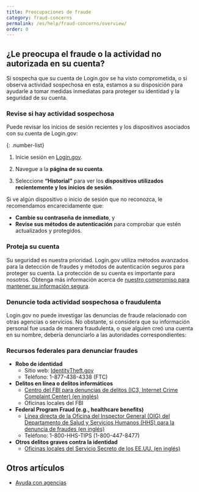 ```yaml
---
title: Preocupaciones de fraude 
category: fraud-concerns
permalink: /es/help/fraud-concerns/overview/
order: 0
---
```


## ¿Le preocupa el fraude o la actividad no autorizada en su cuenta?

Si sospecha que su cuenta de Login.gov se ha visto comprometida, o si observa actividad sospechosa en esta, estamos a su disposición para ayudarle a tomar medidas inmediatas para proteger su identidad y la seguridad de su cuenta.

### Revise si hay actividad sospechosa

Puede revisar los inicios de sesión recientes y los dispositivos asociados con su cuenta de Login.gov:

{: .number-list}

1. Inicie sesión en [Login.gov](https://secure.login.gov/es/).

2. Navegue a la **página de su cuenta**.

3. Seleccione **“Historial”** para ver los **dispositivos utilizados recientemente y los inicios de sesión**.

Si ve algún dispositivo o inicio de sesión que no reconozca, le recomendamos encarecidamente que:

   * **Cambie su contraseña de inmediato**, y
   * **Revise sus métodos de autenticación** para comprobar que estén actualizados y protegidos.

### Proteja su cuenta

Su seguridad es nuestra prioridad. Login.gov utiliza métodos avanzados para la detección de fraudes y métodos de autenticación seguros para proteger su cuenta. La protección de su cuenta es importante para nosotros. Obtenga más información acerca de [nuestro compromiso para mantener su información segura](https://login.gov/es/policy/).

### Denuncie toda actividad sospechosa o fraudulenta

Login.gov no puede investigar las denuncias de fraude relacionado con otras agencias o servicios. No obstante, si considera que su información personal fue usada de manera fraudulenta, o que alguien creó una cuenta en su nombre, debería denunciarlo a las autoridades correspondientes:

### Recursos federales para denunciar fraudes

* **Robo de identidad**
   * Sitio web: [IdentityTheft.gov](https://identitytheft.gov)
   * Teléfono: 1-877-438-4338 (FTC)
* **Delitos en línea o delitos informáticos**
   * [Centro del FBI para denuncias de delitos (IC3, Internet Crime Complaint Center) (en inglés)](https://www.ic3.gov/)
   * Oficinas locales del FBI
* **Federal Program Fraud (e.g., healthcare benefits)**
   * [Línea directa de la Oficina del Inspector General (OIG) del Departamento de Salud y Servicios Humanos (HHS) para la denuncia de fraudes (en inglés)](https://oig.hhs.gov/fraud/report-fraud/)
   * Teléfono: 1-800-HHS-TIPS (1-800-447-8477)
* **Otros delitos graves contra la identidad**
   * [Oficinas locales del Servicio Secreto de los EE.UU. (en inglés)](https://www.secretservice.gov/contact/field-offices/)


## Otros artículos

* [Ayuda con agencias](/es/help/specific-agencies/overview/)
